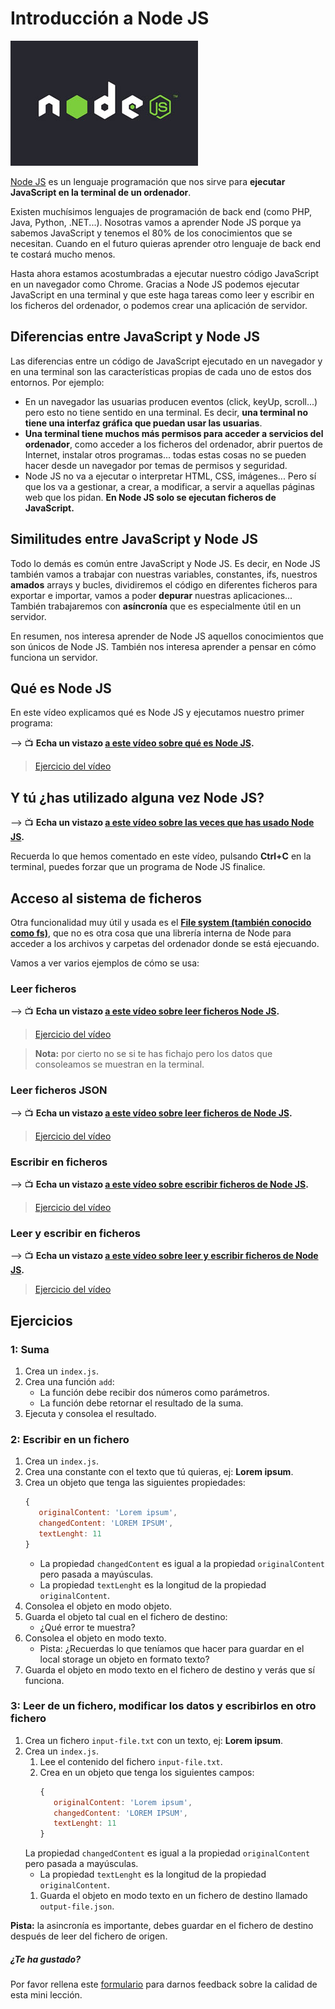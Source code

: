 # Introducción a Node JS

![Node JS](assets/images/nodejs-logo.jpg)

[Node JS](https://nodejs.org) es un lenguaje programación que nos sirve para **ejecutar JavaScript en la terminal de un ordenador**.

Existen muchísimos lenguajes de programación de back end (como PHP, Java, Python, .NET...). Nosotras vamos a aprender Node JS porque ya sabemos JavaScript y tenemos el 80% de los conocimientos que se necesitan. Cuando en el futuro quieras aprender otro lenguaje de back end te costará mucho menos.

Hasta ahora estamos acostumbradas a ejecutar nuestro código JavaScript en un navegador como Chrome. Gracias a Node JS podemos ejecutar JavaScript en una terminal y que este haga tareas como leer y escribir en los ficheros del ordenador, o podemos crear una aplicación de servidor.

## Diferencias entre JavaScript y Node JS

Las diferencias entre un código de JavaScript ejecutado en un navegador y en una terminal son las características propias de cada uno de estos dos entornos. Por ejemplo:

- En un navegador las usuarias producen eventos (click, keyUp, scroll...) pero esto no tiene sentido en una terminal. Es decir, **una terminal no tiene una interfaz gráfica que puedan usar las usuarias**.
- **Una terminal tiene muchos más permisos para acceder a servicios del ordenador**, como acceder a los ficheros del ordenador, abrir puertos de Internet, instalar otros programas... todas estas cosas no se pueden hacer desde un navegador por temas de permisos y seguridad.
- Node JS no va a ejecutar o interpretar HTML, CSS, imágenes... Pero sí que los va a gestionar, a crear, a modificar, a servir a aquellas páginas web que los pidan. **En Node JS solo se ejecutan ficheros de JavaScript.**

## Similitudes entre JavaScript y Node JS

Todo lo demás es común entre JavaScript y Node JS. Es decir, en Node JS también vamos a trabajar con nuestras variables, constantes, ifs, nuestros **amados** arrays y bucles, dividiremos el código en diferentes ficheros para exportar e importar, vamos a poder **depurar** nuestras aplicaciones... También trabajaremos con **asíncronía** que es especialmente útil en un servidor.

En resumen, nos interesa aprender de Node JS aquellos conocimientos que son únicos de Node JS. También nos interesa aprender a pensar en cómo funciona un servidor.

## Qué es Node JS

En este vídeo explicamos qué es Node JS y ejecutamos nuestro primer programa:

&#10230; &#128250; **Echa un vistazo [a este vídeo sobre qué es Node JS](https://www.youtube.com/watch?v=3rQggXHyjmU).**

> [Ejercicio del vídeo](https://github.com/Adalab/ejercicios-de-los-materiales/tree/main/promo-l/4-1-node-intro/intro)

## Y tú ¿has utilizado alguna vez Node JS?

&#10230; &#128250; **Echa un vistazo [a este vídeo sobre las veces que has usado Node JS](https://www.youtube.com/watch?v=A54Y8S9pdLI).**

Recuerda lo que hemos comentado en este vídeo, pulsando **Ctrl+C** en la terminal, puedes forzar que un programa de Node JS finalice.

## Acceso al sistema de ficheros

Otra funcionalidad muy útil y usada es el [**File system (también conocido como fs)**](https://nodejs.org/dist/latest-v14.x/docs/api/fs.html), que no es otra cosa que una librería interna de Node para acceder a los archivos y carpetas del ordenador donde se está ejecuando.

Vamos a ver varios ejemplos de cómo se usa:

### Leer ficheros

&#10230; &#128250; **Echa un vistazo [a este vídeo sobre leer ficheros Node JS](https://www.youtube.com/watch?v=gHf6SXXdi_0).**

> [Ejercicio del vídeo](https://github.com/Adalab/ejercicios-de-los-materiales/tree/main/promo-l/4-1-node-intro/fs-read-file)

> **Nota:** por cierto no se si te has fichajo pero los datos que consoleamos se muestran en la terminal.

### Leer ficheros JSON

&#10230; &#128250; **Echa un vistazo [a este vídeo sobre leer ficheros de Node JS](https://www.youtube.com/watch?v=A54Y8S9pdLI).**

> [Ejercicio del vídeo](https://github.com/Adalab/ejercicios-de-los-materiales/tree/main/promo-l/4-1-node-intro/fs-read-file-json)

### Escribir en ficheros

&#10230; &#128250; **Echa un vistazo [a este vídeo sobre escribir ficheros de Node JS](https://www.youtube.com/watch?v=YE09MWJcVLA).**

> [Ejercicio del vídeo](https://github.com/Adalab/ejercicios-de-los-materiales/tree/main/promo-l/4-1-node-intro/fs-write-file)

### Leer y escribir en ficheros

&#10230; &#128250; **Echa un vistazo [a este vídeo sobre leer y escribir ficheros de Node JS](https://www.youtube.com/watch?v=yfsCFBGjQuc).**

> [Ejercicio del vídeo](https://github.com/Adalab/ejercicios-de-los-materiales/tree/main/promo-l/4-1-node-intro/fs-read-and-write-file)

## Ejercicios

### 1: Suma

1. Crea un `index.js`.
1. Crea una función `add`:
   - La función debe recibir dos números como parámetros.
   - La función debe retornar el resultado de la suma.
1. Ejecuta y consolea el resultado.

### 2: Escribir en un fichero

1. Crea un `index.js`.
1. Crea una constante con el texto que tú quieras, ej: **Lorem ipsum**.
1. Crea un objeto que tenga las siguientes propiedades:
   ```js
   {
      originalContent: 'Lorem ipsum',
      changedContent: 'LOREM IPSUM',
      textLenght: 11
   }
   ```
   - La propiedad `changedContent` es igual a la propiedad `originalContent` pero pasada a mayúsculas.
   - La propiedad `textLenght` es la longitud de la propiedad `originalContent`.
1. Consolea el objeto en modo objeto.
1. Guarda el objeto tal cual en el fichero de destino:
   - ¿Qué error te muestra?
1. Consolea el objeto en modo texto.
   - Pista: ¿Recuerdas lo que teníamos que hacer para guardar en el local storage un objeto en formato texto?
1. Guarda el objeto en modo texto en el fichero de destino y verás que sí funciona.

### 3: Leer de un fichero, modificar los datos y escribirlos en otro fichero

1. Crea un fichero `input-file.txt` con un texto, ej: **Lorem ipsum**.
1. Crea un `index.js`.
   1. Lee el contenido del fichero `input-file.txt`.
   1. Crea en un objeto que tenga los siguientes campos:
      ```js
      {
         originalContent: 'Lorem ipsum',
         changedContent: 'LOREM IPSUM',
         textLenght: 11
      }
      ```
   La propiedad `changedContent` es igual a la propiedad `originalContent` pero pasada a mayúsculas.
   - La propiedad `textLenght` es la longitud de la propiedad `originalContent`.
   1. Guarda el objeto en modo texto en un fichero de destino llamado `output-file.json`.

**Pista:** la asincronía es importante, debes guardar en el fichero de destino después de leer del fichero de origen.

##### ¿Te ha gustado?

Por favor rellena este [formulario](https://adalab.typeform.com/to/Rc0bft9x) para darnos feedback sobre la calidad de esta mini lección.